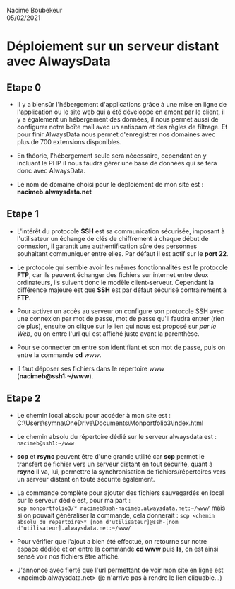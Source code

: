 Nacime Boubekeur  
05/02/2021

# Déploiement sur un serveur distant avec AlwaysData #

## Etape 0 ##

- Il y a biensûr l'hébergement d'applications grâce à une mise en ligne de l'application ou le site web qui a été développé en amont par le client, il y a également un hébergement des données, il nous permet aussi de configurer notre boîte mail avec un antispam et des règles de filtrage. Et pour finir AlwaysData nous permet d'enregistrer nos domaines avec plus de 700 extensions disponibles.

- En théorie, l'hébergement seule sera nécessaire, cependant en y incluant le PHP il nous faudra gérer une base de données qui se fera donc avec AlwaysData.

- Le nom de domaine choisi pour le déploiement de mon site est :
**nacimeb.alwaysdata.net**

## Etape 1 ##

- L'intérêt du protocole **SSH** est sa communication sécurisée, imposant à l'utilisateur un échange de clés de chiffrement à chaque début de connexion, il garantit une authentification sûre des personnes souhaitant communiquer entre elles. Par défaut il est actif sur le **port 22**.

- Le protocole qui semble avoir les mêmes fonctionnalités est le protocole **FTP**, car ils peuvent échanger des fichiers sur internet entre deux ordinateurs, ils suivent donc le modèle client-serveur. Cependant la différence majeure est que **SSH** est par défaut sécurisé contrairement à **FTP**.

- Pour activer un accès au serveur on configure son protocole SSH avec une connexion par mot de passe, mot de passe qu'il faudra entrer (rien de plus), ensuite on clique sur le lien qui nous est proposé sur *par le Web*, ou on entre l'url qui est affiché juste avant la parenthèse.

- Pour se connecter on entre son identifiant et son mot de passe, puis on entre la commande **cd** *www*.

- Il faut déposer ses fichiers dans le répertoire *www* (**nacimeb@ssh1:~/www**).

## Etape 2 ##

- Le chemin local absolu pour accéder à mon site est : C:\Users\symna\OneDrive\Documents\Monportfolio3\index.html

- Le chemin absolu du répertoire dédié sur le serveur alwaysdata est : `nacimeb@ssh1:~/www`

- **scp** et **rsync** peuvent être d'une grande utilité car **scp** permet le transfert de fichier vers un serveur distant en tout sécurité, quant à **rsync** il va, lui, permettre la synchronisation de fichiers/répertoires vers un serveur distant en toute sécurité également.

- La commande complète pour ajouter des fichiers sauvegardés en local sur le serveur dédié est, pour ma part :  
`scp monportfolio3/* nacimeb@ssh-nacimeb.alwaysdata.net:~/www/` mais si on pouvait généraliser la commande, cela donnerait : `scp <chemin absolu du répertoire>* [nom d'utilisateur]@ssh-[nom d'utilisateur].alwaysdata.net:~/www/`

- Pour vérifier que l'ajout a bien été effectué, on retourne sur notre espace dédiée et on entre la commande **cd www** puis **ls**, on est ainsi sensé voir nos fichiers être affiché.

- J'annonce avec fierté que l'url permettant de voir mon site en ligne est <nacimeb.alwaysdata.net> (je n'arrive pas à rendre le lien cliquable...)

